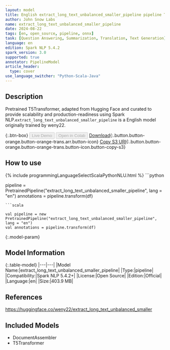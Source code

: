 ```yaml
---
layout: model
title: English extract_long_text_unbalanced_smaller_pipeline pipeline T5Transformer from weny22
author: John Snow Labs
name: extract_long_text_unbalanced_smaller_pipeline
date: 2024-08-22
tags: [en, open_source, pipeline, onnx]
task: [Question Answering, Summarization, Translation, Text Generation]
language: en
edition: Spark NLP 5.4.2
spark_version: 3.0
supported: true
annotator: PipelineModel
article_header:
  type: cover
use_language_switcher: "Python-Scala-Java"
---
```


## Description

Pretrained T5Transformer, adapted from Hugging Face and curated to provide scalability and production-readiness using Spark NLP.`extract_long_text_unbalanced_smaller_pipeline` is a English model originally trained by weny22.

{:.btn-box}
<button class="button button-orange" disabled>Live Demo</button>
<button class="button button-orange" disabled>Open in Colab</button>
[Download](https://s3.amazonaws.com/auxdata.johnsnowlabs.com/public/models/extract_long_text_unbalanced_smaller_pipeline_en_5.4.2_3.0_1724363122075.zip){:.button.button-orange.button-orange-trans.arr.button-icon}
[Copy S3 URI](s3://auxdata.johnsnowlabs.com/public/models/extract_long_text_unbalanced_smaller_pipeline_en_5.4.2_3.0_1724363122075.zip){:.button.button-orange.button-orange-trans.button-icon.button-copy-s3}

## How to use



<div class="tabs-box" markdown="1">
{% include programmingLanguageSelectScalaPythonNLU.html %}
```python

pipeline = PretrainedPipeline("extract_long_text_unbalanced_smaller_pipeline", lang = "en")
annotations =  pipeline.transform(df)   

```
```scala

val pipeline = new PretrainedPipeline("extract_long_text_unbalanced_smaller_pipeline", lang = "en")
val annotations = pipeline.transform(df)

```
</div>

{:.model-param}
## Model Information

{:.table-model}
|---|---|
|Model Name:|extract_long_text_unbalanced_smaller_pipeline|
|Type:|pipeline|
|Compatibility:|Spark NLP 5.4.2+|
|License:|Open Source|
|Edition:|Official|
|Language:|en|
|Size:|403.9 MB|

## References

https://huggingface.co/weny22/extract_long_text_unbalanced_smaller

## Included Models

- DocumentAssembler
- T5Transformer